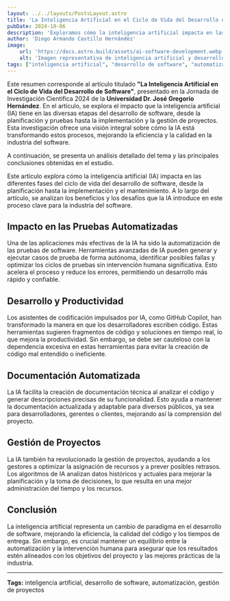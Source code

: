 ```yaml
---
layout: ../../layouts/PostsLayout.astro
title: 'La Inteligencia Artificial en el Ciclo de Vida del Desarrollo de Software'
pubDate: 2024-10-06
description: 'Exploramos cómo la inteligencia artificial impacta en las fases clave del ciclo de vida del desarrollo de software.'
author: 'Diego Armando Castillo Hernández'
image:
    url: 'https://docs.astro.build/assets/ai-software-development.webp'
    alt: 'Imagen representativa de inteligencia artificial y desarrollo de software.'
tags: ["inteligencia artificial", "desarrollo de software", "automatizacion", "gestion de proyectos"]
---
```


Este resumen corresponde al artículo titulado **"La Inteligencia Artificial en el Ciclo de Vida del Desarrollo de Software"**, presentado en la Jornada de Investigación Científica 2024 de la **Universidad Dr. José Gregorio Hernández**. En el artículo, se explora el impacto que la inteligencia artificial (IA) tiene en las diversas etapas del desarrollo de software, desde la planificación y pruebas hasta la implementación y la gestión de proyectos. Esta investigación ofrece una visión integral sobre cómo la IA está transformando estos procesos, mejorando la eficiencia y la calidad en la industria del software. 

A continuación, se presenta un análisis detallado del tema y las principales conclusiones obtenidas en el estudio.

Este artículo explora cómo la inteligencia artificial (IA) impacta en las diferentes fases del ciclo de vida del desarrollo de software, desde la planificación hasta la implementación y el mantenimiento. A lo largo del artículo, se analizan los beneficios y los desafíos que la IA introduce en este proceso clave para la industria del software.

## Impacto en las Pruebas Automatizadas

Una de las aplicaciones más efectivas de la IA ha sido la automatización de las pruebas de software. Herramientas avanzadas de IA pueden generar y ejecutar casos de prueba de forma autónoma, identificar posibles fallas y optimizar los ciclos de pruebas sin intervención humana significativa. Esto acelera el proceso y reduce los errores, permitiendo un desarrollo más rápido y confiable.

## Desarrollo y Productividad

Los asistentes de codificación impulsados por IA, como GitHub Copilot, han transformado la manera en que los desarrolladores escriben código. Estas herramientas sugieren fragmentos de código y soluciones en tiempo real, lo que mejora la productividad. Sin embargo, se debe ser cauteloso con la dependencia excesiva en estas herramientas para evitar la creación de código mal entendido o ineficiente.

## Documentación Automatizada

La IA facilita la creación de documentación técnica al analizar el código y generar descripciones precisas de su funcionalidad. Esto ayuda a mantener la documentación actualizada y adaptable para diversos públicos, ya sea para desarrolladores, gerentes o clientes, mejorando así la comprensión del proyecto.

## Gestión de Proyectos

La IA también ha revolucionado la gestión de proyectos, ayudando a los gestores a optimizar la asignación de recursos y a prever posibles retrasos. Los algoritmos de IA analizan datos históricos y actuales para mejorar la planificación y la toma de decisiones, lo que resulta en una mejor administración del tiempo y los recursos.

## Conclusión

La inteligencia artificial representa un cambio de paradigma en el desarrollo de software, mejorando la eficiencia, la calidad del código y los tiempos de entrega. Sin embargo, es crucial mantener un equilibrio entre la automatización y la intervención humana para asegurar que los resultados estén alineados con los objetivos del proyecto y las mejores prácticas de la industria.

---

**Tags:** inteligencia artificial, desarrollo de software, automatización, gestión de proyectos
